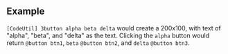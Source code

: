 ## Example
`[CodeUtil] 3button alpha beta delta` would create a 200x100, with text of "alpha", "beta", and "delta" as the text.
Clicking the `alpha` button would return `@button btn1`, `beta` `@button btn2`, and `delta` `@button btn3`.
